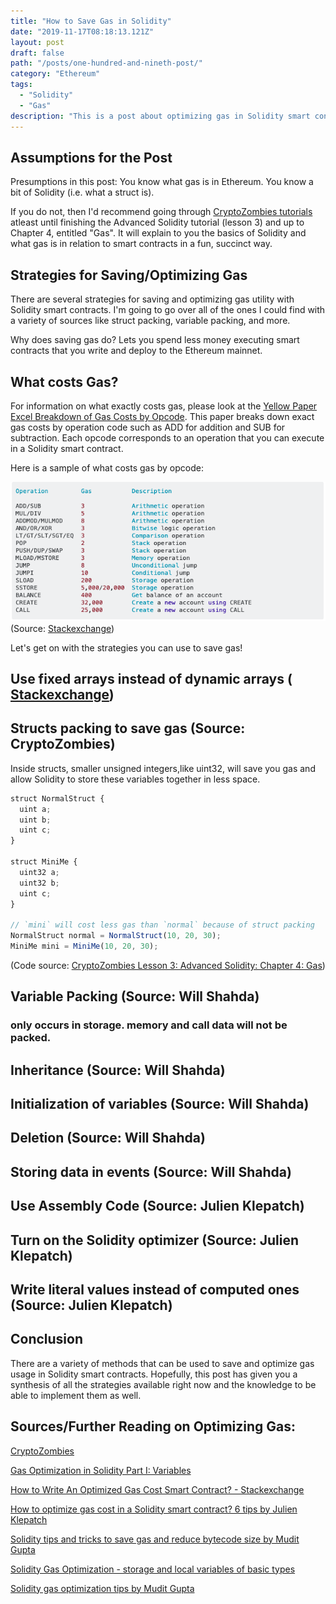 ```yaml
---
title: "How to Save Gas in Solidity"
date: "2019-11-17T08:18:13.121Z"
layout: post
draft: false
path: "/posts/one-hundred-and-nineth-post/"
category: "Ethereum"
tags:
  - "Solidity"
  - "Gas"
description: "This is a post about optimizing gas in Solidity smart contracts."
---
```

## Assumptions for the Post

Presumptions in this post: You know what gas is in Ethereum. You know a bit of Solidity (i.e. what a struct is).

If you do not, then I'd recommend going through <a href="https://cryptozombies.io/en/course/">CryptoZombies tutorials</a> atleast until finishing the Advanced Solidity tutorial (lesson 3) and up to Chapter 4, entitled "Gas". 
It will explain to you the basics of Solidity and what gas is in relation to smart contracts in a fun, succinct way. 

## Strategies for Saving/Optimizing Gas

There are several strategies for saving and optimizing gas utility with Solidity smart contracts. I'm going to go over all of the ones I could find with a variety of sources like struct packing, variable packing, and more. 

Why does saving gas do? Lets you spend less money executing smart contracts that you write and deploy to the Ethereum mainnet. 

## What costs Gas? 

For information on what exactly costs gas, please look at the <a href="https://docs.google.com/spreadsheets/d/1n6mRqkBz3iWcOlRem_mO09GtSKEKrAsfO7Frgx18pNU/edit#gid=0">Yellow Paper Excel Breakdown of Gas Costs by Opcode</a>. This paper breaks down exact gas costs by operation code such as ADD for addition and SUB for subtraction. Each opcode corresponds to an operation that you can execute in a Solidity smart contract.  

Here is a sample of what costs gas by opcode:

![opcodes-gas](./opcodes-gas.png) (Source: <a href="https://ethereum.stackexchange.com/questions/28813/how-to-write-an-optimized-gas-cost-smart-contract">Stackexchange</a>)

Let's get on with the strategies you can use to save gas! 

## Use fixed arrays instead of dynamic arrays ( <a href="https://ethereum.stackexchange.com/questions/28813/how-to-write-an-optimized-gas-cost-smart-contract">Stackexchange</a>)



## Structs packing to save gas (Source: CryptoZombies)

Inside structs, smaller unsigned integers,like uint32, will save you gas and allow Solidity to store these variables together in less space. 

```js
struct NormalStruct {
  uint a;
  uint b;
  uint c;
}

struct MiniMe {
  uint32 a;
  uint32 b;
  uint c;
}

// `mini` will cost less gas than `normal` because of struct packing
NormalStruct normal = NormalStruct(10, 20, 30);
MiniMe mini = MiniMe(10, 20, 30); 
```
(Code source: <a href="https://cryptozombies.io/en/lesson/3/chapter/4">CryptoZombies Lesson 3: Advanced Solidity: Chapter 4: Gas</a>)

## Variable Packing (Source: Will Shahda)

  ### only occurs in storage. memory and call data will not be packed. 

## Inheritance (Source: Will Shahda)

## Initialization of variables (Source: Will Shahda)

## Deletion (Source: Will Shahda)

## Storing data in events (Source: Will Shahda)

## Use Assembly Code (Source: Julien Klepatch)

## Turn on the Solidity optimizer (Source: Julien Klepatch)

## Write literal values instead of computed ones (Source: Julien Klepatch)

## Conclusion

There are a variety of methods that can be used to save and optimize gas usage in Solidity smart contracts. Hopefully, this post has given you a synthesis of all the strategies available right now and the knowledge to be able to implement them as well.  

## Sources/Further Reading on Optimizing Gas: 

<a href="http://www.cryptozombies.io/en/course">CryptoZombies</a>

<a href="https://medium.com/coinmonks/gas-optimization-in-solidity-part-i-variables-9d5775e43dde">Gas Optimization in Solidity Part I: Variables</a>

<a href="https://ethereum.stackexchange.com/questions/28813/how-to-write-an-optimized-gas-cost-smart-contract">How to Write An Optimized Gas Cost Smart Contract? - Stackexchange </a>

<a href="https://eattheblocks.com/how-to-optimize-gas-cost-in-a-solidity-smart-contract-6-tips/">How to optimize gas cost in a Solidity smart contract? 6 tips by Julien Klepatch</a>

<a href="https://blog.polymath.network/solidity-tips-and-tricks-to-save-gas-and-reduce-bytecode-size-c44580b218e6">Solidity tips and tricks to save gas and reduce bytecode size by Mudit Gupta</a><br/>

<a href="https://danielszego.blogspot.com/2018/01/solidity-gas-optimization-storage-and.html">Solidity Gas Optimization - storage and local variables of basic types</a>

<a href="https://mudit.blog/solidity-gas-optimization-tips/">Solidity gas optimization tips by Mudit Gupta</a>
